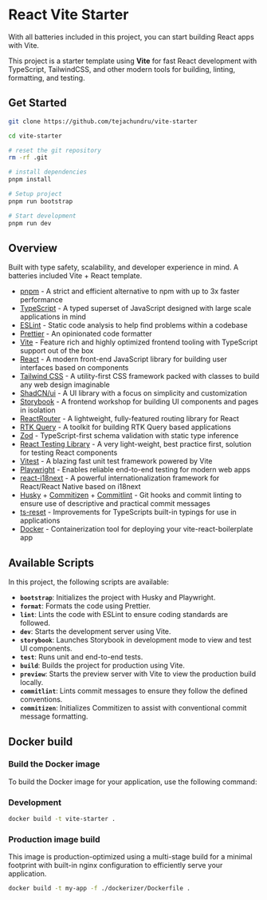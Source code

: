 # React Vite Starter

With all batteries included in this project, you can start building React apps with Vite.

This project is a starter template using **Vite** for fast React development with TypeScript, TailwindCSS, and other modern tools for building, linting, formatting, and testing.

## Get Started

```sh
git clone https://github.com/tejachundru/vite-starter

cd vite-starter

# reset the git repository
rm -rf .git

# install dependencies
pnpm install

# Setup project
pnpm run bootstrap

# Start development
pnpm run dev
```

## Overview

Built with type safety, scalability, and developer experience in mind. A batteries included Vite + React template.

- [pnpm](https://pnpm.io) - A strict and efficient alternative to npm with up to 3x faster performance
- [TypeScript](https://www.typescriptlang.org) - A typed superset of JavaScript designed with large scale applications in mind
- [ESLint](https://eslint.org) - Static code analysis to help find problems within a codebase
- [Prettier](https://prettier.io) - An opinionated code formatter
- [Vite](https://vitejs.dev) - Feature rich and highly optimized frontend tooling with TypeScript support out of the box
- [React](https://react.dev) - A modern front-end JavaScript library for building user interfaces based on components
- [Tailwind CSS](https://tailwindcss.com) - A utility-first CSS framework packed with classes to build any web design imaginable
- [ShadCN/ui](https://ui.shadcn.com/) - A UI library with a focus on simplicity and customization
- [Storybook](https://storybook.js.org) - A frontend workshop for building UI components and pages in isolation
- [ReactRouter](https://reactrouter.com) - A lightweight, fully-featured routing library for React
- [RTK Query](https://redux-toolkit.js.org/) - A toolkit for building RTK Query based applications
- [Zod](https://zod.dev) - TypeScript-first schema validation with static type inference
- [React Testing Library](https://testing-library.com) - A very light-weight, best practice first, solution for testing React components
- [Vitest](https://vitest.dev) - A blazing fast unit test framework powered by Vite
- [Playwright](https://playwright.dev) - Enables reliable end-to-end testing for modern web apps
- [react-i18next](https://react.i18next.com/) - A powerful internationalization framework for React/React Native based on i18next
- [Husky](https://github.com/typicode/husky#readme) + [Commitizen](https://github.com/commitizen/cz-cli#readme) + [Commitlint](https://github.com/conventional-changelog/commitlint#readme) - Git hooks and commit linting to ensure use of descriptive and practical commit messages
- [ts-reset](https://github.com/total-typescript/ts-reset#readme) - Improvements for TypeScripts built-in typings for use in applications
- [Docker](https://www.docker.com) - Containerization tool for deploying your vite-react-boilerplate app

## Available Scripts

In this project, the following scripts are available:

- **`bootstrap`**: Initializes the project with Husky and Playwright.
- **`format`**: Formats the code using Prettier.
- **`lint`**: Lints the code with ESLint to ensure coding standards are followed.
- **`dev`**: Starts the development server using Vite.
- **`storybook`**: Launches Storybook in development mode to view and test UI components.
- **`test`**: Runs unit and end-to-end tests.
- **`build`**: Builds the project for production using Vite.
- **`preview`**: Starts the preview server with Vite to view the production build locally.
- **`commitlint`**: Lints commit messages to ensure they follow the defined conventions.
- **`commitizen`**: Initializes Commitizen to assist with conventional commit message formatting.

## Docker build

### Build the Docker image

To build the Docker image for your application, use the following command:

### Development

```sh
docker build -t vite-starter .
```

### Production image build

This image is production-optimized using a multi-stage build for a minimal footprint with built-in nginx configuration to efficiently serve your application.

```sh
docker build -t my-app -f ./dockerizer/Dockerfile .
```
